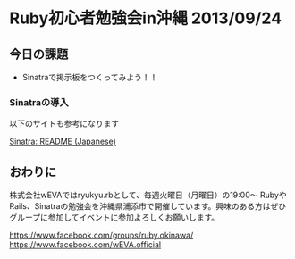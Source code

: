 # Ruby初心者勉強会in沖縄 2013/09/24

## 今日の課題

- Sinatraで掲示板をつくってみよう！！

### Sinatraの導入

以下のサイトも参考になります

[Sinatra: README (Japanese)](http://www.sinatrarb.com/intro-jp.html)

## おわりに

株式会社wEVAではryukyu.rbとして、毎週火曜日（月曜日）の19:00〜 RubyやRails、Sinatraの勉強会を沖縄県浦添市で開催しています。興味のある方はぜひグループに参加してイベントに参加よろしくお願いします。

https://www.facebook.com/groups/ruby.okinawa/
https://www.facebook.com/wEVA.official

